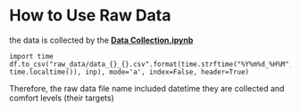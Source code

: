 # How to Use Raw Data

the data is collected by the [**Data Collection.ipynb**](https://github.com/lqiqiqi/i-temp/blob/master/Data%20Collection.ipynb)

```
import time
df.to_csv("raw_data/data_{}_{}.csv".format(time.strftime("%Y%m%d_%H%M", time.localtime()), inp), mode='a', index=False, header=True)
```

Therefore, the raw data file name included datetime they are collected and comfort levels (their targets)